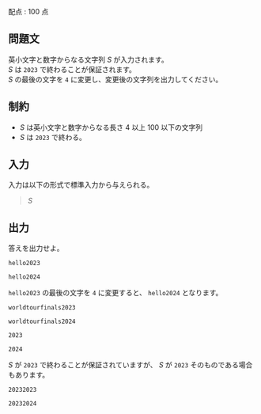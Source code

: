 配点 : $100$ 点

## 問題文

英小文字と数字からなる文字列 $S$ が入力されます。<br>
$S$ は `2023` で終わることが保証されます。<br>
$S$ の最後の文字を `4` に変更し、変更後の文字列を出力してください。

## 制約

- $S$ は英小文字と数字からなる長さ $4$ 以上 $100$ 以下の文字列
- $S$ は `2023` で終わる。

## 入力

入力は以下の形式で標準入力から与えられる。

> $S$

## 出力

答えを出力せよ。

```input1
hello2023
```

```output1
hello2024
```

`hello2023` の最後の文字を `4` に変更すると、 `hello2024` となります。

```input2
worldtourfinals2023
```

```output2
worldtourfinals2024
```

```input3
2023
```

```output3
2024
```

$S$ が `2023` で終わることが保証されていますが、 $S$ が `2023` そのものである場合もあります。

```input4
20232023
```

```output4
20232024
```